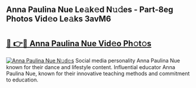 ## Anna Paulina Nue Le𝚊k𝚎d N𝚞𝚍es - Part-8eg Photos Vid𝚎o Le𝚊ks 3avM6

# <h2><a href="http://fb9brao.evod.top/?m=Anna+Paulina+Nue">🔗 👉🔴 Anna Paulina Nue Vid𝚎o Ph𝚘t𝚘s</a></h2>

[![Anna Paulina Nue N𝚞d𝚎s](https://i.imgur.com/8V9OHl7.gif)](http://fb9brao.evod.top/?m=Anna+Paulina+Nue)
Social media personality Anna Paulina Nue known for their dance and lifestyle content. Influential educator Anna Paulina Nue, known for their innovative teaching methods and commitment to education. 

